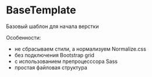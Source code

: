 # BaseTemplate
Базовый шаблон для начала верстки 

Особенности:
  - не сбрасываем стили, а нормализуем Normalize.css
  - без подключения Bootstrap grid
  - с использованием препроцесссора Sass
  - простая файловая структура 
  

